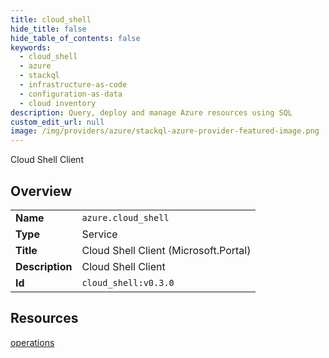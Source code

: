 ```yaml
---
title: cloud_shell
hide_title: false
hide_table_of_contents: false
keywords:
  - cloud_shell
  - azure
  - stackql
  - infrastructure-as-code
  - configuration-as-data
  - cloud inventory
description: Query, deploy and manage Azure resources using SQL
custom_edit_url: null
image: /img/providers/azure/stackql-azure-provider-featured-image.png
---
```

Cloud Shell Client  
    

## Overview
<table><tbody>
<tr><td><b>Name</b></td><td><code>azure.cloud_shell</code></td></tr>
<tr><td><b>Type</b></td><td>Service</td></tr>
<tr><td><b>Title</b></td><td>Cloud Shell Client (Microsoft.Portal)</td></tr>
<tr><td><b>Description</b></td><td>Cloud Shell Client</td></tr>
<tr><td><b>Id</b></td><td><code>cloud_shell:v0.3.0</code></td></tr>
</tbody></table>

## Resources
<div class="row">
<div class="providerDocColumn">
<a href="/providers/azure/cloud_shell/operations/">operations</a><br />
</div>
<div class="providerDocColumn">
</div>
</div>
